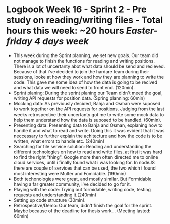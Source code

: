 
# Logbook Week 16 - Sprint 2 - Pre study on reading/writing files - Total hours this week: ~20 hours *Easter-friday 4 days week*

  - This week during the Sprint planning, we set new goals. Our team did not manage to finish the functions for reading and writing positions. There is a lot of uncertanty abot what data should be send and recieved. Because of that i've decided to join the hardare team during their sessions, looke at how they work and how they are planning to write the code. This gave me some idea of how the data is going to be recived and what data we will need to send to front end. (120min).
  - Sprint planing: During the sprint planing our Team didn't meed the goal, writing API requests for position data. (Spring planning: 60min)
  - Mocking data: As previously decided, Bahja and Osman were suposed to work together on the API requests for positions. Judging from the last weeks retrospective their uncertanty got me to write some mock data to help them understand how the data is suposed to be handled. (60min).
  - Presenting data: Presenting data to Bahja and Osman, explaning how to handle it and what to read and write. Doing this it was evident that it was neccessary to further explain the achitecture and how the code is to be written, what errors to handle etc. (240min)
  - Searching for file service solution: Reading and understanding the different technologies on how to read and write files, at first it was hard to find the right "thing". Google more then often directed me to online cloud services, until i finally found what i was looking for. In nodeJS there are couple of services that can be used, the two which i found most interesting were Multer and Fomidable. (190min)
  - Both techonologies were great, and mostly similar. But Formidable having a far greater community, i've decided to go for it. 
  - Playing with the code: Trying out formidable, writing code, testing requests and understanding it.(240min)
  - Setting up code structure (30min). 
  - Retrospective/Demo: Our team, didn't finish the goal for the sprint. Maybe because of the deadline for thesis work... (Meeting lasted: 60min)
